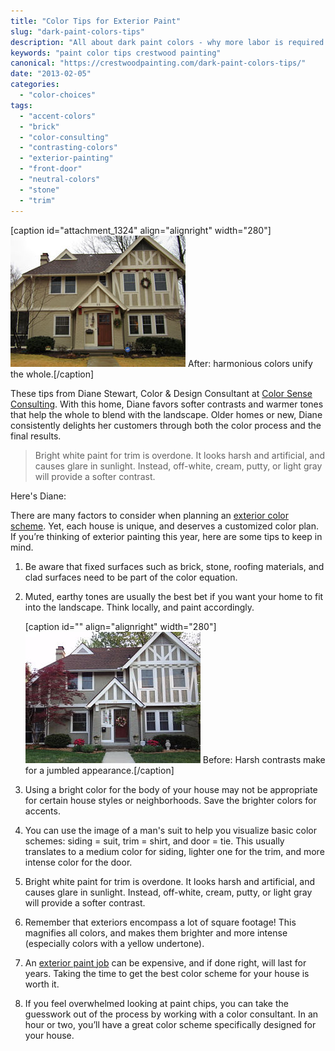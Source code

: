 ```yaml
---
title: "Color Tips for Exterior Paint"
slug: "dark-paint-colors-tips"
description: "All about dark paint colors - why more labor is required and why they don't cover as well."
keywords: "paint color tips crestwood painting"
canonical: "https://crestwoodpainting.com/dark-paint-colors-tips/"
date: "2013-02-05"
categories:
  - "color-choices"
tags:
  - "accent-colors"
  - "brick"
  - "color-consulting"
  - "contrasting-colors"
  - "exterior-painting"
  - "front-door"
  - "neutral-colors"
  - "stone"
  - "trim"
---
```


\[caption id="attachment\_1324" align="alignright" width="280"\]![exterior paint colors kansas city](images/StewartAfter_opt.jpg "Home With Harmonious Colors") After: harmonious colors unify the whole.\[/caption\]

These tips from Diane Stewart, Color & Design Consultant at [Color Sense Consulting](http://www.colorsenseconsulting.com/). With this home, Diane favors softer contrasts and warmer tones that help the whole to blend with the landscape. Older homes or new, Diane consistently delights her customers through both the color process and the final results.

> Bright white paint for trim is overdone. It looks harsh and artificial, and causes glare in sunlight. Instead, off-white, cream, putty, or light gray will provide a softer contrast.

Here's Diane:

There are many factors to consider when planning an [exterior color scheme](https://crestwoodpainting.com/exterior-painting-cost/). Yet, each house is unique, and deserves a customized color plan. If you’re thinking of exterior painting this year, here are some tips to keep in mind.

1. Be aware that fixed surfaces such as brick, stone, roofing materials, and clad surfaces need to be part of the color equation.
2. Muted, earthy tones are usually the best bet if you want your home to fit into the landscape. Think locally, and paint accordingly.
    
    \[caption id="" align="alignright" width="280"\][![home harsh color contrast crestwood painting kansas city](images/StewartBefore_opt.jpg "Home With A Stark Color Contrast ")](https://crestwoodpainting.com/cwp/wp-content/uploads/2013/01/StewartBefore_opt.jpg) Before: Harsh contrasts make for a jumbled appearance.\[/caption\]
    
3. Using a bright color for the body of your house may not be appropriate for certain house styles or neighborhoods. Save the brighter colors for accents.
4. You can use the image of a man's suit to help you visualize basic color schemes: siding = suit, trim = shirt, and door = tie. This usually translates to a medium color for siding, lighter one for the trim, and more intense color for the door.
5. Bright white paint for trim is overdone. It looks harsh and artificial, and causes glare in sunlight. Instead, off-white, cream, putty, or light gray will provide a softer contrast.
6. Remember that exteriors encompass a lot of square footage! This magnifies all colors, and makes them brighter and more intense (especially colors with a yellow undertone).
7. An [exterior paint job](https://crestwoodpainting.com/exterior-painting-kansas-city/) can be expensive, and if done right, will last for years. Taking the time to get the best color scheme for your house is worth it.
8. If you feel overwhelmed looking at paint chips, you can take the guesswork out of the process by working with a color consultant. In an hour or two, you’ll have a great color scheme specifically designed for your house.
